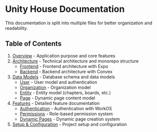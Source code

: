 # Unity House Documentation

This documentation is split into multiple files for better organization and readability.

## Table of Contents

1. [Overview](./overview.md) - Application purpose and core features
2. [Architecture](./architecture/README.md) - Technical architecture and monorepo structure
   - [Frontend](./architecture/frontend.md) - Frontend architecture with Expo
   - [Backend](./architecture/backend.md) - Backend architecture with Convex
3. [Data Models](./data-models/README.md) - Database schema and data models
   - [User](./data-models/user.md) - User model and authentication
   - [Organization](./data-models/organization.md) - Organization model
   - [Entity](./data-models/entity.md) - Entity model (chapters, boards, etc.)
   - [Page](./data-models/page.md) - Dynamic page content model
4. [Features](./features/README.md) - Detailed feature documentation
   - [Authentication](./features/authentication.md) - Authentication with WorkOS
   - [Permissions](./features/permissions.md) - Role-based permission system
   - [Dynamic Pages](./features/dynamic-pages.md) - Dynamic page creation system
5. [Setup & Configuration](./setup/README.md) - Project setup and configuration
